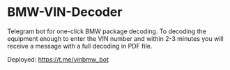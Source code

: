 # BMW-VIN-Decoder
Telegram bot for one-click BMW package decoding.
To decoding the equipment enough to enter the VIN number and within
2-3 minutes you will receive a message with a full decoding in PDF file.

Deployed: https://t.me/vinbmw_bot
